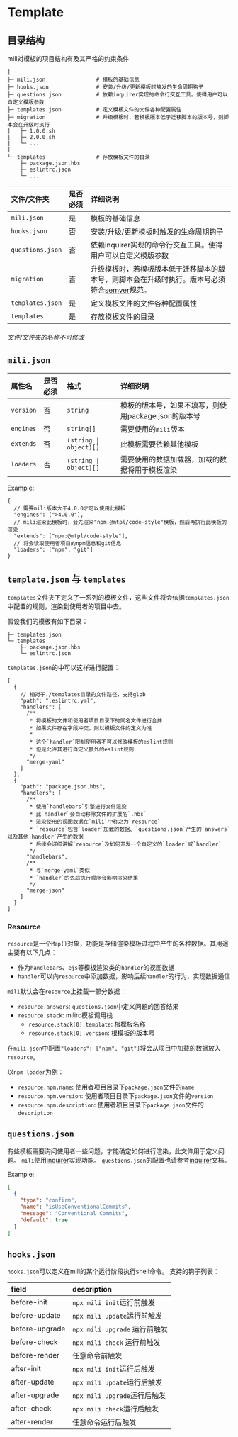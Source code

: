 # Template

## 目录结构

mili对模板的项目结构有及其严格的约束条件


```
|
├─ mili.json                # 模板的基础信息
├─ hooks.json               # 安装/升级/更新模板时触发的生命周期钩子
├─ questions.json           # 依赖inquirer实现的命令行交互工具。使得用户可以自定义模版参数
├─ templates.json           # 定义模板文件的文件各种配置属性
├─ migration                # 升级模板时，若模板版本低于迁移脚本的版本号，则脚本会在升级时执行
|   ├─ 1.0.0.sh
|   ├─ 2.0.0.sh
|   └─ ...
|
└─ templates                # 存放模板文件的目录
    ├─ package.json.hbs
    ├─ eslintrc.json
    └─ ...
```

 文件/文件夹        | 是否必须 | 详细说明
:-----------------|:--------|:--------
 `mili.json`      | 是      | 模板的基础信息
 `hooks.json`     | 否      | 安装/升级/更新模板时触发的生命周期钩子
 `questions.json` | 否      | 依赖inquirer实现的命令行交互工具。使得用户可以自定义模版参数
 `migration`      | 否      | 升级模板时，若模板版本低于迁移脚本的版本号，则脚本会在升级时执行。版本号必须符合[semver](https://semver.org/)规范。
 `templates.json` | 是      | 定义模板文件的文件各种配置属性
 `templates`      | 是      | 存放模板文件的目录

###### 文件/文件夹的名称不可修改


## `mili.json`

 属性名     | 是否必须 | 格式                    | 详细说明
:----------|:-------|:------------------------|:---------
 `version` | 否      | `string`               | 模板的版本号，如果不填写，则使用package.json的版本号
 `engines` | 否      | `string[]`             | 需要使用的`mili`版本
 `extends` | 否      | `(string \| object)[]` | 此模板需要依赖其他模板
 `loaders` | 否      | `(string \| object)[]` | 需要使用的数据加载器，加载的数据将用于模板渲染

Example:

```json5
{
  // 需要mili版本大于4.0.0才可以使用此模板
  "engines": [">4.0.0"],
  // mili渲染此模板时，会先渲染"npm:@mtpl/code-style"模板，然后再执行此模板的渲染
  "extends": ["npm:@mtpl/code-style"],
  // 将会读取使用者项目的npm信息和git信息
  "loaders": ["npm", "git"]
}
```

## `template.json` 与 `templates`

`templates`文件夹下定义了一系列的模板文件，这些文件将会依据`templates.json`中配置的规则，渲染到使用者的项目中去。

假设我们的模板有如下目录：

```
├─ templates.json
└─ templates
    ├─ package.json.hbs
    └─ eslintrc.json
```

`templates.json`的中可以这样进行配置：

```json5
[
  {
    // 相对于./templates目录的文件路径，支持glob
    "path": ".eslintrc.yml",
    "handlers": [
      /**
       * 将模板的文件和使用者项目目录下的同名文件进行合并
       * 如果文件存在字段冲突，则以模板文件的定义为准
       *
       * 这个`handler`限制使用者不可以修改模板的eslint规则
       * 但是允许其进行自定义额外的eslint规则
       */
      "merge-yaml"
    ]
  },
  {
    "path": "package.json.hbs",
    "handlers": [
      /**
       * 使用`handlebars`引擎进行文件渲染
       * 此`handler`会自动移除文件的扩展名`.hbs`
       * 渲染使用的视图数据在`mili`中称之为`resource`
       * `resource`包含`loader`加载的数据、`questions.json`产生的`answers`以及其他`handler`产生的数据
       * 后续会详细讲解`resource`及如何开发一个自定义的`loader`或`handler`
       */
      "handlebars",
      /**
       * 与`merge-yaml`类似
       * `handler`的先后执行顺序会影响渲染结果
       */
      "merge-json"
    ]
  }
]

```

### Resource

`resource`是一个`Map()`对象，功能是存储渲染模板过程中产生的各种数据。其用途主要有以下几点：

* 作为`handlebars`、`ejs`等模板渲染类的`handler`的视图数据
* `handler`可以向`resource`中添加数据，影响后续`handler`的行为，实现数据通信

`mili`默认会在`resource`上挂载一部分数据：

- `resource.answers`: `questions.json`中定义问题的回答结果
- `resource.stack`: milirc模板调用栈
  - `resource.stack[0].template`: 根模板名称
  - `resource.stack[0].version`: 根模板的版本号

在`mili.json`中配置`"loaders": ["npm", "git"]`将会从项目中加载的数据放入`resource`。

以`npm loader`为例：

- `resource.npm.name`: 使用者项目目录下`package.json`文件的`name`
- `resource.npm.version`: 使用者项目目录下`package.json`文件的`version`
- `resource.npm.description`: 使用者项目目录下`package.json`文件的`description`

## `questions.json`

有些模板需要询问使用者一些问题，才能确定如何进行渲染，此文件用于定义问题。
`mili`使用[inquirer](https://www.npmjs.com/package/inquirer)实现功能。
`questions.json`的配置也请参考[inquirer](https://www.npmjs.com/package/inquirer)文档。

Example:

```json
[
  {
    "type": "confirm",
    "name": "isUseConventionalCommits",
    "message": "Conventional Commits",
    "default": true
  }
]
```

## `hooks.json`

`hooks.json`可以定义在mili的某个运行阶段执行shell命令。
支持的钩子列表：

 field          | description
:---------------|:-----------------------------
 before-init    | `npx mili init`运行前触发
 before-update  | `npx mili update`运行前触发
 before-upgrade | `npx mili upgrade` 运行前触发
 before-check   | `npx mili check` 运行前触发
 before-render  | 任意命令前触发
 after-init     | `npx mili init`运行后触发
 after-update   | `npx mili update`运行后触发
 after-upgrade  | `npx mili upgrade`运行后触发
 after-check    | `npx mili check`运行后触发
 after-render   | 任意命令运行后触发

